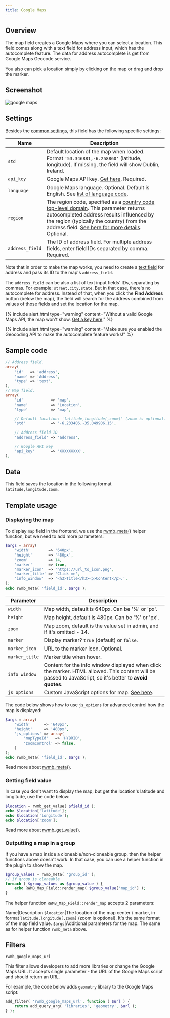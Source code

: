 ```yaml
---
title: Google Maps
---
```


## Overview

The map field creates a Google Maps where you can select a location. This field comes along with a text field for address input, which has the autocomplete feature. The data for address autocomplete is get from Google Maps Geocode service.

You also can pick a location simply by clicking on the map or drag and drop the marker.

## Screenshot

![google maps](https://i.imgur.com/zyKqRTD.png)

## Settings

Besides the [common settings](/field-settings/), this field has the following specific settings:

Name | Description
--- | ---
`std` | Default location of the map when loaded. Format `'53.346881,-6.258860'` (latitude, longitude). If missing, the field will show Dublin, Ireland.
`api_key` | Google Maps API key. [Get here](https://developers.google.com/maps/documentation/javascript/get-api-key). Required.
`language` | Google Maps language. Optional. Default is English. See [list of language code](https://developers.google.com/maps/faq#languagesupport).
`region` | The region code, specified as a [country code top-level domain](https://en.wikipedia.org/wiki/Country_code_top-level_domain). This parameter returns autocompleted address results influenced by the region (typically the country) from the address field. [See here for more details](https://developers.google.com/maps/documentation/geocoding/intro#RegionCodes). Optional.
`address_field` | The ID of address field. For multiple address fields, enter field IDs separated by comma. Required.

Note that in order to make the map works, you need to create a [text field](/fields/text/) for address and pass its ID to the map's `address_field`.

The `address_field` can be also a list of text input fields' IDs, separating by commas. For example: `street,city,state`. But in that case, there's no autocomplete for address. Instead of that, when you click the **Find Address** button (below the map), the field will search for the address combined from values of those fields and set the location for the map.

{% include alert.html type="warning" content="Without a valid Google Maps API, the map won't show. [Get a key here](https://developers.google.com/maps/documentation/javascript/get-api-key)." %}

{% include alert.html type="warning" content="Make sure you enabled the Geocoding API to make the autocomplete feature works!" %}

## Sample code

```php
// Address field.
array(
    'id'   => 'address',
    'name' => 'Address',
    'type' => 'text',
),
// Map field.
array(
    'id'            => 'map',
    'name'          => 'Location',
    'type'          => 'map',

    // Default location: 'latitude,longitude[,zoom]' (zoom is optional)
    'std'           => '-6.233406,-35.049906,15',

    // Address field ID
    'address_field' => 'address',

    // Google API key
    'api_key'       => 'XXXXXXXXX',
),
```

## Data

This field saves the location in the following format `latitude,longitude,zoom`.

## Template usage

### Displaying the map

To display `map` field in the frontend, we use the [rwmb_meta()](/rwmb-meta/) helper function, but we need to add more parameters:

```php
$args = array(
    'width'        => '640px',
    'height'       => '480px',
    'zoom'         => 14,
    'marker'       => true,
    'marker_icon'  => 'https://url_to_icon.png',
    'marker_title' => 'Click me',
    'info_window'  => '<h3>Title</h3><p>Content</p>.',
);
echo rwmb_meta( 'field_id', $args );
```

Parameter | Description
---|---
`width` | Map width, default is 640px. Can be '%' or 'px'.
`height` | Map height, default is 480px. Can be '%' or 'px'.
`zoom` | Map zoom, default is the value set in admin, and if it's omitted - 14.
`marker` | Display marker? `true` (default) or `false`.
`marker_icon` | URL to the marker icon. Optional.
`marker_title` | Marker title when hover.
`info_window` | Content for the info window displayed when click the marker. HTML allowed. This content will be passed to JavaScript, so it's better to **avoid quotes**.
`js_options` | Custom JavaScript options for map. [See here](https://developers.google.com/maps/documentation/javascript/reference#MapOptions).

The code below shows how to use `js_options` for advanced control how the map is displayed:

```php
$args = array(
    'width'      => '640px',
    'height'     => '480px',
    'js_options' => array(
        'mapTypeId'   => 'HYBRID',
        'zoomControl' => false,
    )
);
echo rwmb_meta( 'field_id', $args );
```

Read more about [rwmb_meta()](/rwmb-meta/).

### Getting field value

In case you don't want to display the map, but get the location's latitude and longitude, use the code below:

```php
$location = rwmb_get_value( $field_id );
echo $location['latitude'];
echo $location['longitude'];
echo $location['zoom'];
```

Read more about [rwmb_get_value()](/rwmb-get-value/).

### Outputting a map in a group

If you have a map inside a cloneable/non-cloneable group, then the helper functions above doesn't work. In that case, you can use a helper function in the plugin to show the map.

```php
$group_values = rwmb_meta( 'group_id' );
// If group is cloneable
foreach ( $group_values as $group_value ) {
    echo RWMB_Map_Field::render_map( $group_value['map_id'] );
}
```

The helper function `RWMB_Map_Field::render_map` accepts 2 parameters:

Name|Description
`$location`|The location of the map center / marker, in format `latitude,longitude[,zoom]` (zoom is optional). It's the same format of the map field value.
`$args`|Additional parameters for the map. The same as for helper function `rwmb_meta` above.

## Filters

`rwmb_google_maps_url`

This filter allows developers to add more libraries or change the Google Maps URL. It accepts single parameter - the URL of the Google Maps script and should return an URL.

For example, the code below adds `geometry` library to the Google Maps script:

```php
add_filter( 'rwmb_google_maps_url', function ( $url ) {
    return add_query_arg( 'libraries', 'geometry', $url );
} );
```
